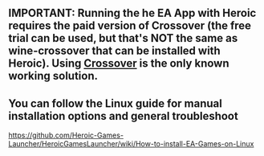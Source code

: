 ## IMPORTANT: Running the he EA App with Heroic requires the paid version of Crossover (the free trial can be used, but that's NOT the same as wine-crossover that can be installed with Heroic). Using [Crossover](https://www.codeweavers.com) is the only known working solution.

## You can follow the Linux guide for manual installation options and general troubleshoot

https://github.com/Heroic-Games-Launcher/HeroicGamesLauncher/wiki/How-to-install-EA-Games-on-Linux